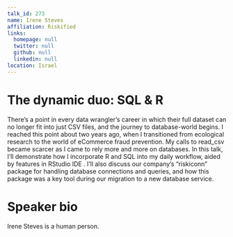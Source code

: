 ```yaml
---
talk_id: 273
name: Irene Steves
affiliation: Riskified
links:
  homepage: null
  twitter: null
  github: null
  linkedin: null
location: Israel
---
```


# The dynamic duo: SQL & R

There’s a point in every data wrangler’s career in which their full dataset can no longer fit into just CSV files, and the journey to database-world begins.  I reached this point about two years ago, when I transitioned from ecological research to the world of eCommerce fraud prevention.  My calls to read_csv became scarcer as I came to rely more and more on databases.  In this talk, I’ll demonstrate how I incorporate R and SQL into my daily workflow, aided by features in RStudio IDE .  I’ll also discuss our company’s “riskiconn” package for handling database connections and queries, and how this package was a key tool during our migration to a new database service.

# Speaker bio

Irene Steves is a human person.
